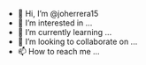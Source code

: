 - 👋 Hi, I’m @joherrera15
- 👀 I’m interested in ...
- 🌱 I’m currently learning ...
- 💞️ I’m looking to collaborate on ...
- 📫 How to reach me ...

<!---
Hola  soy Jose luis herrera Patiño Ingeniero de sistema egresado de la Corporación Universitaria Remington con 12 años de experiencia laboral en cargos relacionados con el área de desarrollo de software con conocimiento en lenguaje de programación como C#, visual Basic y Asp Net. También tengo conocimiento de base de datos como SQL Server y Oracle 
Profesional con capacidad de residencia, trabajo en equipo, creatividad, adaptabilidad, responsabilidad y alto sentido de compromiso

joherrera15/joherrera15 is a ✨ special ✨ repository because its `README.md` (this file) appears on your GitHub profile.
You can click the Preview link to take a look at your changes.
--->
